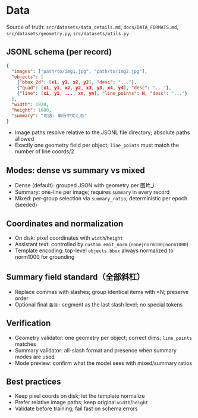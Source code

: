 # Data

Source of truth: `src/datasets/data_details.md`, `docs/DATA_FORMATS.md`, `src/datasets/geometry.py`, `src/datasets/utils.py`

## JSONL schema (per record)
```json
{
  "images": ["path/to/img1.jpg", "path/to/img2.jpg"],
  "objects": [
    {"bbox_2d": [x1, y1, x2, y2], "desc": "..."},
    {"quad": [x1, y1, x2, y2, x3, y3, x4, y4], "desc": "..."},
    {"line": [x1, y1, ..., xn, yn], "line_points": N, "desc": "..."}
  ],
  "width": 1920,
  "height": 1080,
  "summary": "可选: 单行中文汇总"
}
```
- Image paths resolve relative to the JSONL file directory; absolute paths allowed
- Exactly one geometry field per object; `line_points` must match the number of line coords/2

## Modes: dense vs summary vs mixed
- Dense (default): grouped JSON with geometry per 图片_i
- Summary: one-line per image; requires `summary` in every record
- Mixed: per-group selection via `summary_ratio`; deterministic per epoch (seeded)

## Coordinates and normalization
- On disk: pixel coordinates with `width`/`height`
- Assistant text: controlled by `custom.emit_norm` (`none|norm100|norm1000`)
- Template encoding: top-level `objects.bbox` always normalized to norm1000 for grounding

## Summary field standard（全部斜杠）
- Replace commas with slashes; group identical items with ×N; preserve order
- Optional final `备注:` segment as the last slash level; no special tokens

## Verification
- Geometry validator: one geometry per object; correct dims; `line_points` matches
- Summary validator: all-slash format and presence when summary modes are used
- Mode preview: confirm what the model sees with mixed/summary ratios

## Best practices
- Keep pixel coords on disk; let the template normalize
- Prefer relative image paths; keep original `width`/`height`
- Validate before training; fail fast on schema errors
